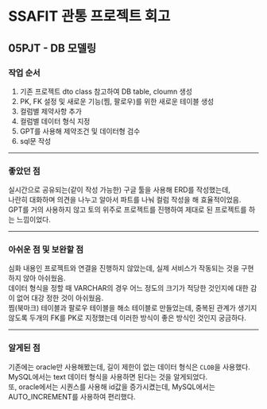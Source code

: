 # SSAFIT 관통 프로젝트 회고
## 05PJT - DB 모델링

### 작업 순서
1. 기존 프로젝트 dto class 참고하여 DB table, cloumn 생성
2. PK, FK 설정 및 새로운 기능(찜, 팔로우)를 위한 새로운 테이블 생성
3. 컬럼별 제약사항 추가
4. 컬럼별 데이터 형식 지정
5. GPT를 사용해 제약조건 및 데이터형 검수
6. sql문 작성

--- 

### 좋았던 점
실시간으로 공유되는(같이 작성 가능한) 구글 툴을 사용해 ERD를 작성했는데,<br>
나란히 대화하며 의견을 나누고 알아서 파트를 나눠 컬럼 작성을 해 효율적이었음.<br>
GPT를 거의 사용하지 않고 토의 위주로 프로젝트를 진행하여 제대로 된 프로젝트를 하는 느낌이었다.<br>

--- 

### 아쉬운 점 및 보완할 점
심화 내용인 프로젝트와 연결을 진행하지 않았는데, 실제 서비스가 작동되는 것을 구현하지 않아 아쉬웠음.<br>
데이터 형식을 정할 때 VARCHAR의 경우 어느 정도의 크기가 적당한 것인지에 대한 감이 없어 대강 정한 것이 아쉬웠음.<br>
찜(북마크) 테이블과 팔로우 테이블을 해소 테이블로 만들었는데, 중복된 관계가 생기지 않도록 두개의 FK를 PK로 지정했는데 이러한 방식이 좋은 방식인 것인지 궁금하다.<br>

--- 

### 알게된 점
기존에는 oracle만 사용해봤는데, 길이 제한이 없는 데이터 형식은 `CLOB`을 사용했다. <br>
MySQL에서는 text 데이터 형식을 사용하면 된다는 것을 알게되었다.<br>
또, oracle에서는 시퀀스를 사용해 id값을 증가시켰는데, MySQL에서는 AUTO_INCREMENT를 사용하여 편리했다.<br>
